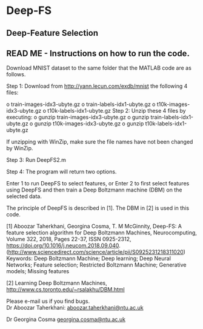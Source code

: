 # Deep-FS
Deep-Feature Selection
------------------------------------------------------------------------------
READ ME - Instructions on how to run the code.  
------------------------------------------------------------------------------

Download MNIST dataset to the same folder that the MATLAB code are as follows.

Step 1: Download from http://yann.lecun.com/exdb/mnist the following 4 files:

o	train-images-idx3-ubyte.gz
o	train-labels-idx1-ubyte.gz
o	t10k-images-idx3-ubyte.gz
o	t10k-labels-idx1-ubyte.gz
Step 2: Unzip these 4 files by executing:
o	gunzip train-images-idx3-ubyte.gz
o	gunzip train-labels-idx1-ubyte.gz
o	gunzip t10k-images-idx3-ubyte.gz
o	gunzip t10k-labels-idx1-ubyte.gz

If unzipping with WinZip, make sure the file names have not been changed by WinZip.

Step 3: Run DeepFS2.m

Step 4: The program will return two options. 

Enter 1 to run DeepFS to select features, or 
Enter 2  to first select features using DeepFS and then train a Deep Boltzmann machine (DBM) on the selected data. 

The principle of DeepFS is described in [1]. The DBM in [2] is used in this code. 

[1] Aboozar Taherkhani, Georgina Cosma, T. M McGinnity, Deep-FS: A feature selection algorithm for Deep Boltzmann Machines,
Neurocomputing, Volume 322, 2018, Pages 22-37, ISSN 0925-2312, https://doi.org/10.1016/j.neucom.2018.09.040.
(http://www.sciencedirect.com/science/article/pii/S0925231218311020)
Keywords: Deep Boltzmann Machine; Deep learning; Deep Neural Networks; Feature selection; Restricted Boltzmann Machine; Generative models; Missing features

[2] Learning Deep Boltzmann Machines, http://www.cs.toronto.edu/~rsalakhu/DBM.html

Please e-mail us if you find bugs.  
Dr Aboozar Taherkhani: 
aboozar.taherkhani@ntu.ac.uk

Dr Georgina Cosma
georgina.cosma@ntu.ac.uk
